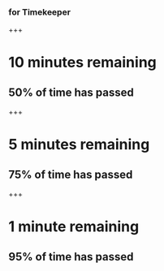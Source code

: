 ### for Timekeeper

+++

# 10 minutes remaining

## 50% of time has passed

<canvas data-chart="pie">
<!--
{
  "data": {
    "labels": ["passed","remaining"],
    "datasets": [{
      "data": [50, 50],
      "backgroundColor": ['#36a2eb']
    }]
  }
}
-->
</canvas>

+++

# 5 minutes remaining

## 75% of time has passed

+++

# 1 minute remaining

## 95% of time has passed
